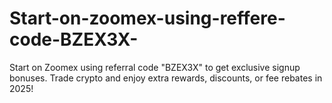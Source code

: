 # Start-on-zoomex-using-reffere-code-BZEX3X-
Start on Zoomex using referral code "BZEX3X" to get exclusive signup bonuses. Trade crypto and enjoy extra rewards, discounts, or fee rebates in 2025!
